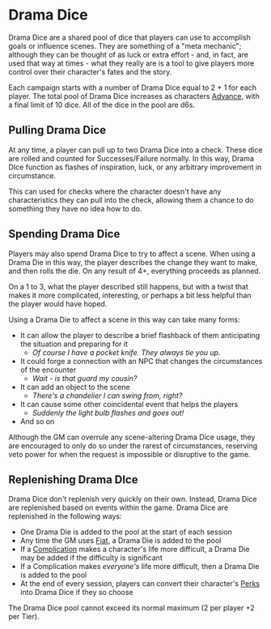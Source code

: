 # Drama Dice

Drama Dice are a shared pool of dice that players can use to accomplish goals or influence scenes. They are something of a "meta mechanic"; although they can be thought of as luck or extra effort - and, in fact, are used that way at times - what they really are is a tool to give players more control over their character's fates and the story.

Each campaign starts with a number of Drama Dice equal to 2 + 1 for each player. The total pool of Drama Dice increases as characters [Advance](Advancement.md), with a final limit of 10 dice. All of the dice in the pool are d6s.

## Pulling Drama Dice

At any time, a player can pull up to two Drama Dice into a check. These dice are rolled and counted for Successes/Failure normally. In this way, Drama DIce function as flashes of inspiration, luck, or any arbitrary improvement in circumstance.

This can used for checks where the character doesn't have any characteristics they can pull into the check, allowing them a chance to do something they have no idea how to do.

## Spending Drama Dice

Players may also spend Drama Dice to try to affect a scene. When using a Drama Die in this way, the player describes the change they want to make, and then rolls the die. On any result of 4+, everything proceeds as planned.

On a 1 to 3, what the player described still happens, but with a twist that makes it more complicated, interesting, or perhaps a bit less helpful than the player would have hoped.

Using a Drama Die to affect a scene in this way can take many forms:

- It can allow the player to describe a brief flashback of them anticipating the situation and preparing for it
  - *Of course I have a pocket knife. They always tie you up.*
- It could forge a connection with an NPC that changes the circumstances of the encounter
  - *Wait - is that guard my cousin?*
- It can add an object to the scene
  - *There's a chandelier I can swing from, right?*
- It can cause some other coincidental event that helps the players
  - *Suddenly the light bulb flashes and goes out!*
- And so on

Although the GM can overrule any scene-altering Drama Dice usage, they are encouraged to only do so under the rarest of circumstances, reserving veto power for when the request is impossible or disruptive to the game.

## Replenishing Drama DIce

Drama Dice don't replenish very quickly on their own. Instead, Drama Dice are replenished based on events within the game. Drama Dice are replenished in the following ways:

- One Drama Die is added to the pool at the start of each session
- Any time the GM uses [Fiat](Fiat.md), a Drama Die is added to the pool
- If a [Complication](Complications.md) makes a character's life more difficult, a Drama Die may be added if the difficulty is significant
- If a Complication makes *everyone's* life more difficult, then a Drama Die is added to the pool
- At the end of every session, players can convert their character's [Perks](MarksPerks.md) into Drama Dice if they so choose

The Drama Dice pool cannot exceed its normal maximum (2 per player +2 per Tier).
